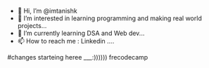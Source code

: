 - 👋 Hi, I’m @imtanishk
- 👀 I’m interested in learning programming and making real world projects...
- 🌱 I’m currently learning DSA and Web dev...
- 📫 How to reach me : Linkedin ....

#changes starteing heree ___:))))))
frecodecamp

<!---
imtanishk/imtanishk is a ✨ special ✨ repository because its `README.md` (this file) appears on your GitHub profile.
You can click the Preview link to take a look at your changes.
--->

